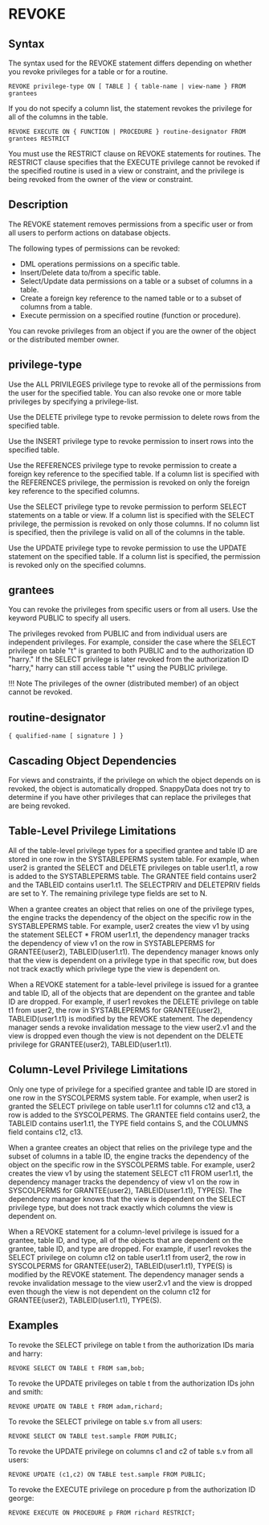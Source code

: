 # REVOKE

## Syntax

The syntax used for the REVOKE statement differs depending on whether you revoke privileges for a table or for a routine.

```pre
REVOKE privilege-type ON [ TABLE ] { table-name | view-name } FROM grantees
```

If you do not specify a column list, the statement revokes the privilege for all of the columns in the table.

```pre
REVOKE EXECUTE ON { FUNCTION | PROCEDURE } routine-designator FROM grantees RESTRICT
```

You must use the RESTRICT clause on REVOKE statements for routines. The RESTRICT clause specifies that the EXECUTE privilege cannot be revoked if the specified routine is used in a view or constraint, and the privilege is being revoked from the owner of the view or constraint.

<a id="description"></a>
## Description

The REVOKE statement removes permissions from a specific user or from all users to perform actions on database objects.

The following types of permissions can be revoked:

-   DML operations permissions on a specific table.
-   Insert/Delete data to/from a specific table.
-   Select/Update data permissions on a table or a subset of columns in a table.
-   Create a foreign key reference to the named table or to a subset of columns from a table.
-   Execute permission on a specified routine (function or procedure).

You can revoke privileges from an object if you are the owner of the object or the distributed member owner.

<a id="privilege-type"></a>
## privilege-type

Use the ALL PRIVILEGES privilege type to revoke all of the permissions from the user for the specified table. You can also revoke one or more table privileges by specifying a privilege-list.

Use the DELETE privilege type to revoke permission to delete rows from the specified table.

Use the INSERT privilege type to revoke permission to insert rows into the specified table.

Use the REFERENCES privilege type to revoke permission to create a foreign key reference to the specified table. If a column list is specified with the REFERENCES privilege, the permission is revoked on only the foreign key reference to the specified columns.

Use the SELECT privilege type to revoke permission to perform SELECT statements on a table or view. If a column list is specified with the SELECT privilege, the permission is revoked on only those columns. If no column list is specified, then the privilege is valid on all of the columns in the table.

Use the UPDATE privilege type to revoke permission to use the UPDATE statement on the specified table. If a column list is specified, the permission is revoked only on the specified columns.

<a id="grantees"></a>

## grantees

You can revoke the privileges from specific users or from all users. Use the keyword PUBLIC to specify all users.

The privileges revoked from PUBLIC and from individual users are independent privileges. For example, consider the case where the SELECT privilege on table "t" is granted to both PUBLIC and to the authorization ID "harry." If the SELECT privilege is later revoked from the authorization ID "harry," harry can still access table "t" using the PUBLIC privilege.

!!! Note
	The privileges of the owner (distributed member) of an object cannot be revoked.

<a id="routine-designator"></a>
## routine-designator

```pre
{ qualified-name [ signature ] }
```

<a id="cascading-object-dependencies"></a>
## Cascading Object Dependencies

For views and constraints, if the privilege on which the object depends on is revoked, the object is automatically dropped. SnappyData does not try to determine if you have other privileges that can replace the privileges that are being revoked.

<a id="table-level-privilege-limitations"></a>
## Table-Level Privilege Limitations

All of the table-level privilege types for a specified grantee and table ID are stored in one row in the SYSTABLEPERMS system table. For example, when user2 is granted the SELECT and DELETE privileges on table user1.t1, a row is added to the SYSTABLEPERMS table. The GRANTEE field contains user2 and the TABLEID contains user1.t1. The SELECTPRIV and DELETEPRIV fields are set to Y. The remaining privilege type fields are set to N.

When a grantee creates an object that relies on one of the privilege types, the engine tracks the dependency of the object on the specific row in the SYSTABLEPERMS table. For example, user2 creates the view v1 by using the statement SELECT \* FROM user1.t1, the dependency manager tracks the dependency of view v1 on the row in SYSTABLEPERMS for GRANTEE(user2), TABLEID(user1.t1). The dependency manager knows only that the view is dependent on a privilege type in that specific row, but does not track exactly which privilege type the view is dependent on.

When a REVOKE statement for a table-level privilege is issued for a grantee and table ID, all of the objects that are dependent on the grantee and table ID are dropped. For example, if user1 revokes the DELETE privilege on table t1 from user2, the row in SYSTABLEPERMS for GRANTEE(user2), TABLEID(user1.t1) is modified by the REVOKE statement. The dependency manager sends a revoke invalidation message to the view user2.v1 and the view is dropped even though the view is not dependent on the DELETE privilege for GRANTEE(user2), TABLEID(user1.t1).

<a id="column-Level-privilege-limitations"></a>

## Column-Level Privilege Limitations

Only one type of privilege for a specified grantee and table ID are stored in one row in the SYSCOLPERMS system table. For example, when user2 is granted the SELECT privilege on table user1.t1 for columns c12 and c13, a row is added to the SYSCOLPERMS. The GRANTEE field contains user2, the TABLEID contains user1.t1, the TYPE field contains S, and the COLUMNS field contains c12, c13.

When a grantee creates an object that relies on the privilege type and the subset of columns in a table ID, the engine tracks the dependency of the object on the specific row in the SYSCOLPERMS table. For example, user2 creates the view v1 by using the statement SELECT c11 FROM user1.t1, the dependency manager tracks the dependency of view v1 on the row in SYSCOLPERMS for GRANTEE(user2), TABLEID(user1.t1), TYPE(S). The dependency manager knows that the view is dependent on the SELECT privilege type, but does not track exactly which columns the view is dependent on.

When a REVOKE statement for a column-level privilege is issued for a grantee, table ID, and type, all of the objects that are dependent on the grantee, table ID, and type are dropped. For example, if user1 revokes the SELECT privilege on column c12 on table user1.t1 from user2, the row in SYSCOLPERMS for GRANTEE(user2), TABLEID(user1.t1), TYPE(S) is modified by the REVOKE statement. The dependency manager sends a revoke invalidation message to the view user2.v1 and the view is dropped even though the view is not dependent on the column c12 for GRANTEE(user2), TABLEID(user1.t1), TYPE(S).

## Examples

To revoke the SELECT privilege on table t from the authorization IDs maria and harry:

```pre
REVOKE SELECT ON TABLE t FROM sam,bob;
```

To revoke the UPDATE privileges on table t from the authorization IDs john and smith:

```pre
REVOKE UPDATE ON TABLE t FROM adam,richard;
```

To revoke the SELECT privilege on table s.v from all users:

```pre
REVOKE SELECT ON TABLE test.sample FROM PUBLIC;
```

To revoke the UPDATE privilege on columns c1 and c2 of table s.v from all users:

```pre
REVOKE UPDATE (c1,c2) ON TABLE test.sample FROM PUBLIC;
```

To revoke the EXECUTE privilege on procedure p from the authorization ID george:

```pre
REVOKE EXECUTE ON PROCEDURE p FROM richard RESTRICT;
```


